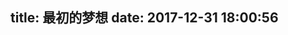title: 最初的梦想
date: 2017-12-31 18:00:56
---
<!-- <script src="/lib/fancybox/source/jquery.fancybox.js"></script> -->
<!-- <script src="/js/src/require,jquery.min.js"></script> -->
<!-- <script src="/js/src/instagram.js"></script> -->

<link type="text/css" href="/lib/fancybox/source/jquery.fancybox.css" rel="stylesheet">
<div class="instagram">
    <!-- <<section class="archives album">
     	<ul class="img-box-ul"></ul>
    </section> -->
</div>

<script type="text/javascript" src="/js/src/jquery.min.js"></script>
<!--<script src="/lib/fancybox/source/jquery.fancybox.js"></script>-->
<!--<script type="text/javascript" src="/js/src/jquery.lazyload.js"></script>-->
<!--<script type="text/javascript" src="/lib/fancybox/source/jquery.fancybox.pack.js"></script>-->
<script type="text/javascript" src="/js/src/album.js"></script>
